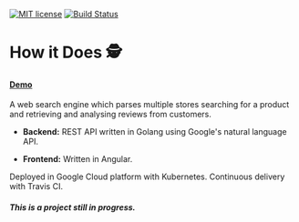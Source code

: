 
[![MIT license](https://img.shields.io/badge/license-MIT-lightgrey.svg)](https://raw.githubusercontent.com/salvacorts/how-it-does/Development/LICENSE)
[![Build Status](https://api.travis-ci.org/salvacorts/How-it-Does.svg)](https://travis-ci.org/salvacorts/How-it-Does)

# How it Does :detective:
#### [Demo](http://35.202.235.70/)
A web search engine which parses multiple stores searching for a product and retrieving and analysing reviews from customers.

- **Backend:** REST API written in Golang using Google's natural language API.

- **Frontend:** Written in Angular.

Deployed in Google Cloud platform with Kubernetes. Continuous delivery with Travis CI.

##### This is a project still in progress.
